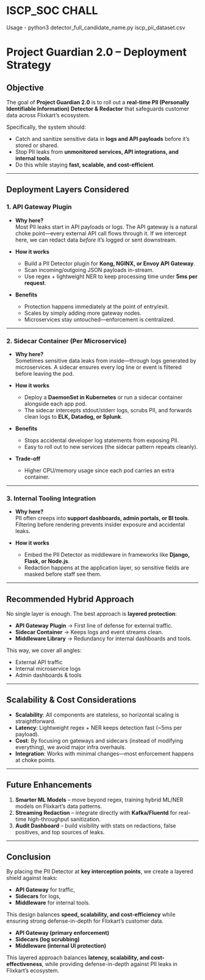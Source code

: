 # ISCP_SOC CHALL
Usage - python3 detector_full_candidate_name.py iscp_pii_dataset.csv

# Project Guardian 2.0 – Deployment Strategy

## Objective
The goal of **Project Guardian 2.0** is to roll out a **real-time PII (Personally Identifiable Information) Detector & Redactor** that safeguards customer data across Flixkart’s ecosystem.  

Specifically, the system should:  
- Catch and sanitize sensitive data in **logs and API payloads** before it’s stored or shared.  
- Stop PII leaks from **unmonitored services, API integrations, and internal tools**.  
- Do this while staying **fast, scalable, and cost-efficient**.  

---

## Deployment Layers Considered

### 1. **API Gateway Plugin**
- **Why here?**  
  Most PII leaks start in API payloads or logs. The API gateway is a natural choke point—every external API call flows through it. If we intercept here, we can redact data *before* it’s logged or sent downstream.  

- **How it works**  
  - Build a PII Detector plugin for **Kong, NGINX, or Envoy API Gateway**.  
  - Scan incoming/outgoing JSON payloads in-stream.  
  - Use regex + lightweight NER to keep processing time under **5ms per request**.  

- **Benefits**  
  - Protection happens immediately at the point of entry/exit.  
  - Scales by simply adding more gateway nodes.  
  - Microservices stay untouched—enforcement is centralized.  

---

### 2. **Sidecar Container (Per Microservice)**
- **Why here?**  
  Sometimes sensitive data leaks from inside—through logs generated by microservices. A sidecar ensures every log line or event is filtered before leaving the pod.  

- **How it works**  
  - Deploy a **DaemonSet in Kubernetes** or run a sidecar container alongside each app pod.  
  - The sidecar intercepts stdout/stderr logs, scrubs PII, and forwards clean logs to **ELK, Datadog, or Splunk**.  

- **Benefits**  
  - Stops accidental developer log statements from exposing PII.  
  - Easy to roll out to new services (the sidecar pattern repeats cleanly).  

- **Trade-off**  
  - Higher CPU/memory usage since each pod carries an extra container.  

---

### 3. **Internal Tooling Integration**
- **Why here?**  
  PII often creeps into **support dashboards, admin portals, or BI tools**. Filtering before rendering prevents insider exposure and accidental leaks.  

- **How it works**  
  - Embed the PII Detector as middleware in frameworks like **Django, Flask, or Node.js**.  
  - Redaction happens at the application layer, so sensitive fields are masked before staff see them.  

---

## Recommended Hybrid Approach
No single layer is enough. The best approach is **layered protection**:  

- **API Gateway Plugin** → First line of defense for external traffic.  
- **Sidecar Container** → Keeps logs and event streams clean.  
- **Middleware Library** → Redundancy for internal dashboards and tools.  

This way, we cover all angles:  
- External API traffic   
- Internal microservice logs 
- Admin dashboards & tools 

---

## Scalability & Cost Considerations
- **Scalability**: All components are stateless, so horizontal scaling is straightforward.  
- **Latency**: Lightweight regex + NER keeps detection fast (~5ms per payload).  
- **Cost**: By focusing on gateways and sidecars (instead of modifying everything), we avoid major infra overhauls.  
- **Integration**: Works with minimal changes—most enforcement happens at choke points.  

---

## Future Enhancements
1. **Smarter ML Models** – move beyond regex, training hybrid ML/NER models on Flixkart’s data patterns.  
2. **Streaming Redaction** – integrate directly with **Kafka/Fluentd** for real-time high-throughput sanitization.  
3. **Audit Dashboard** – build visibility with stats on redactions, false positives, and top sources of leaks.  

---

## Conclusion
By placing the PII Detector at **key interception points**, we create a layered shield against leaks:  
- **API Gateway** for traffic,  
- **Sidecars** for logs,  
- **Middleware** for internal tools.  

This design balances **speed, scalability, and cost-efficiency** while ensuring strong defense-in-depth for Flixkart’s customer data.

- **API Gateway (primary enforcement)**  
- **Sidecars (log scrubbing)**  
- **Middleware (internal UI protection)**  

This layered approach balances **latency, scalability, and cost-effectiveness**, while providing defense-in-depth against PII leaks in Flixkart’s ecosystem.

